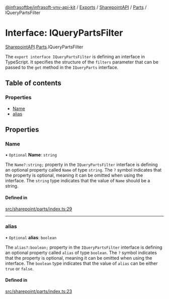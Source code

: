 [@infrasoftbe/infrasoft-vnv-api-kit](../README.md) / [Exports](../modules.md) / [SharepointAPI](../modules/SharepointAPI.md) / [Parts](../modules/SharepointAPI.Parts.md) / IQueryPartsFilter

# Interface: IQueryPartsFilter

[SharepointAPI](../modules/SharepointAPI.md).[Parts](../modules/SharepointAPI.Parts.md).IQueryPartsFilter

The `export interface IQueryPartsFilter` is defining an interface in TypeScript. It specifies the
structure of the `filters` parameter that can be passed to the `get` method in the `IQueryParts`
interface.

## Table of contents

### Properties

- [Name](SharepointAPI.Parts.IQueryPartsFilter.md#name)
- [alias](SharepointAPI.Parts.IQueryPartsFilter.md#alias)

## Properties

### Name

• `Optional` **Name**: `string`

The `Name?:string;` property in the `IQueryPartsFilter` interface is defining an optional property
called `Name` of type `string`. The `?` symbol indicates that the property is optional, meaning it
can be omitted when using the interface. The `string` type indicates that the value of `Name`
should be a string.

#### Defined in

[src/sharepoint/parts/index.ts:29](https://github.com/infrasoftbe/Infrasoft-vnv-api-kit/blob/63c0e77/src/sharepoint/parts/index.ts#L29)

___

### alias

• `Optional` **alias**: `boolean`

The `alias?:boolean;` property in the `IQueryPartsFilter` interface is defining an optional
property called `alias` of type `boolean`. The `?` symbol indicates that the property is optional,
meaning it can be omitted when using the interface. The `boolean` type indicates that the value of
`alias` can be either `true` or `false`.

#### Defined in

[src/sharepoint/parts/index.ts:23](https://github.com/infrasoftbe/Infrasoft-vnv-api-kit/blob/63c0e77/src/sharepoint/parts/index.ts#L23)
